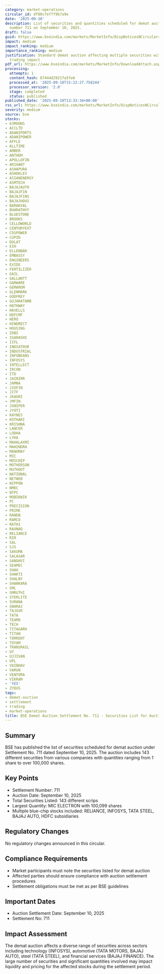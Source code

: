 ```yaml
---
category: market-operations
circular_id: df80c7efff9b7a9e
date: '2025-09-10'
description: List of securities and quantities scheduled for demat auction settlement
  number 711 on September 10, 2025.
draft: false
guid: https://www.bseindia.com/markets/MarketInfo/DispNoticesNCirculars.aspx?Noticeid={AB80FF6B-A82E-4B84-81B8-4FEE3FF60123}&noticeno=20250910-55&dt=09/10/2025&icount=55&totcount=55&flag=0
impact: medium
impact_ranking: medium
importance_ranking: medium
justification: Standard demat auction affecting multiple securities with moderate
  trading impact
pdf_url: https://www.bseindia.com/markets/MarketInfo/DownloadAttach.aspx?id=20250910-55&attachedId=ed35c7d3-5d0c-4bec-9908-790ffb223147
processing:
  attempts: 1
  content_hash: 87444d2921fa5fe6
  processed_at: '2025-09-10T15:22:27.758244'
  processor_version: '2.0'
  stage: completed
  status: published
published_date: '2025-09-10T13:33:34+00:00'
rss_url: https://www.bseindia.com/markets/MarketInfo/DispNoticesNCirculars.aspx?Noticeid={AB80FF6B-A82E-4B84-81B8-4FEE3FF60123}&noticeno=20250910-55&dt=09/10/2025&icount=55&totcount=55&flag=0
severity: medium
source: bse
stocks:
- 63MOONS
- ACCLTD
- ADANIPORTS
- ADANIPOWER
- AFFLE
- ALLTIME
- AMBER
- ANTHEM
- APOLLOFIN
- ARIHANT
- ASHAPURA
- ASHOKLEV
- ASIANENERGY
- ASMTECH
- BAJAJAUTO
- BAJAJFIN
- BAJAJFINS
- BAJAJHOUS
- BARAKVAL
- BHARATHVY
- BLUESTONE
- BROOKS
- CELLOWORLD
- CENTURYEXT
- COSPOWER
- CUPID
- DOLAT
- EIH
- ELLENBAR
- EMBASSY
- ENGINEERS
- EXIDE
- FERTILIZER
- GAIL
- GALLANTT
- GARWARE
- GEMAROM
- GLENMARK
- GODFREY
- GUJARATAMB
- HATHWAY
- HAVELLS
- HDFCMF
- HERO
- HINDRECT
- HOUSING
- IDBI
- IGARASHI
- IIFL
- INDIATOUR
- INDUSTRIAL
- INFOBEANS
- INFOSYS
- INTELLECT
- IRCON
- ITD
- JAINIRR
- JAMNA
- JIOFIN
- JITF
- JKAGRI
- JMFIN
- JUNIPER
- JYOTI
- KAYNES
- KOTHARI
- KRISHNA
- LANCER
- LODHA
- LYKA
- MAHALAXMI
- MAHINDRA
- MANOMAY
- MIC
- MOSCHIP
- MOTHERSON
- MUTHOOT
- NATIONAL
- NETWEB
- NIPPON
- NMDC
- NTPC
- MOBIKWIK
- PC
- PRECISION
- PRIME
- RANDB
- RAMCO
- RATHI
- RAUNAQ
- RELIANCE
- RIR
- SAL
- SJS
- SAKUMA
- SALASAR
- SANGHVI
- SEAMEC
- SHAH
- SHAKTI
- SHALBY
- SHANKARA
- SML
- SMRUTHI
- STERLITE
- SURANA
- SWARAJ
- TAJGVK
- TATA
- TEAMO
- TECH
- TITAGARH
- TITAN
- TORRENT
- TOYAM
- TRANSRAIL
- UY
- UJJIVAN
- UPL
- VAIBHAV
- VARUN
- VENTURA
- VIKRAM
- 'YES'
- ZYDUS
tags:
- demat-auction
- settlement
- trading
- market-operations
title: BSE Demat Auction Settlement No. 711 - Securities List for Auction
---
```


## Summary

BSE has published the list of securities scheduled for demat auction under Settlement No. 711 dated September 10, 2025. The auction includes 143 different securities from various companies with quantities ranging from 1 share to over 100,000 shares.

## Key Points

- Settlement Number: 711
- Auction Date: September 10, 2025
- Total Securities Listed: 143 different scrips
- Largest Quantity: MIC ELECTRON with 100,099 shares
- Multiple blue-chip stocks included: RELIANCE, INFOSYS, TATA STEEL, BAJAJ AUTO, HDFC subsidiaries

## Regulatory Changes

No regulatory changes announced in this circular.

## Compliance Requirements

- Market participants must note the securities listed for demat auction
- Affected parties should ensure compliance with auction settlement procedures
- Settlement obligations must be met as per BSE guidelines

## Important Dates

- Auction Settlement Date: September 10, 2025
- Settlement No: 711

## Impact Assessment

The demat auction affects a diverse range of securities across sectors including technology (INFOSYS), automotive (TATA MOTORS, BAJAJ AUTO), steel (TATA STEEL), and financial services (BAJAJ FINANCE). The large number of securities and significant quantities involved may impact liquidity and pricing for the affected stocks during the settlement period.